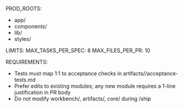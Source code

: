 PROD_ROOTS:
  - app/
  - components/
  - lib/
  - styles/

LIMITS:
  MAX_TASKS_PER_SPEC: 8
  MAX_FILES_PER_PR: 10

REQUIREMENTS:
  - Tests must map 1:1 to acceptance checks in artifacts/<feature>/acceptance-tests.md
  - Prefer edits to existing modules; any new module requires a 1-line justification in PR body
  - Do not modify workbench/, artifacts/, core/ during /ship
